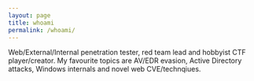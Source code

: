 ```yaml
---
layout: page
title: whoami
permalink: /whoami/
---
```


Web/External/Internal penetration tester, red team lead and hobbyist CTF player/creator. My favourite topics are AV/EDR evasion, Active Directory attacks, Windows internals and novel web CVE/technqiues. 
